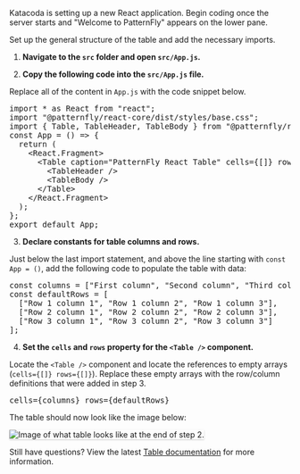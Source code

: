 Katacoda is setting up a new React application. Begin coding once the server starts and "Welcome to PatternFly" appears on the lower pane.

Set up the general structure of the table and add the necessary imports.

1) <strong>Navigate to the `src` folder and open `src/App.js`.</strong>

2) <strong>Copy the following code into the `src/App.js` file.</strong>

Replace all of the content in `App.js` with the code snippet below.

<pre class="file" data-filename="App.js" data-target="replace">
import * as React from &quot;react&quot;;
import &quot;@patternfly/react-core/dist/styles/base.css&quot;;
import { Table, TableHeader, TableBody } from &quot;@patternfly/react-table&quot;;
const App = () =&gt; {
  return (
    &lt;React.Fragment&gt;
      &lt;Table caption=&quot;PatternFly React Table&quot; cells={[]} rows={[]}&gt;
        &lt;TableHeader /&gt;
        &lt;TableBody /&gt;
      &lt;/Table&gt;
    &lt;/React.Fragment&gt;
  );
};
export default App;
</pre>

3) <strong>Declare constants for table columns and rows.</strong>

Just below the last import statement, and above the line starting with `const App = ()`, add the following code to populate the table with data:

<pre class="file" data-target="clipboard">
const columns = ["First column", "Second column", "Third column"];
const defaultRows = [
  ["Row 1 column 1", "Row 1 column 2", "Row 1 column 3"],
  ["Row 2 column 1", "Row 2 column 2", "Row 2 column 3"],
  ["Row 3 column 1", "Row 3 column 2", "Row 3 column 3"]
];
</pre>

4) <strong>Set the `cells` and `rows` property for the `<Table />` component.</strong>

Locate the `<Table />` component and locate the references to empty arrays (`cells={[]} rows={[]}`). Replace these empty arrays with the row/column definitions that were added in step 3.

<pre class="file">
cells={columns} rows={defaultRows}
</pre>

The table should now look like the image below:

<img src="table-intro/assets/step-2-complete.png" alt="Image of what table looks like at the end of step 2." style="box-shadow: rgba(3, 3, 3, 0.2) 0px 1.25px 2.5px 0px;" />

Still have questions? View the latest <a href="https://www.patternfly.org/v4/documentation/react/components/table/" target="_blank">Table documentation</a> for more information.
